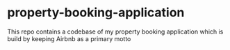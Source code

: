 # property-booking-application
This repo contains a codebase of my property booking application which is build by keeping Airbnb as a primary motto
